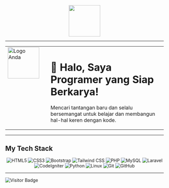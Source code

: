 <div align="center">
  <img src="https://media.giphy.com/media/v1.Y2lkPTc5MGI3NjExM2Q5NTY3bndsd2Q1YWJrcG1tb2hucXh2cG93YXh1bmlqcmFvbWh6ZSZlcD12MV9pbnRlcm5hbF9naWZfYWN0aW9uJmN0PWc/Q81N4s0Vp4v3N5xV4M/giphy.gif" width="100"/>
  </div>

---

<table width="100%">
  <tr>
    <td width="120" valign="top">
      <img src="https://rizkoimsar.netlify.app/img/logo.png" width="100" alt="Logo Anda">
    </td>
    <td valign="top">
      <h1>👋 Halo, Saya Programer yang Siap Berkarya!</h1>
      <p>Mencari tantangan baru dan selalu bersemangat untuk belajar dan membangun hal-hal keren dengan kode.</p>
    </td>
  </tr>
</table>

---

## My Tech Stack

<div align="center">
  
  ![HTML5](https://img.shields.io/badge/HTML5-E34F26?style=for-the-badge&logo=html5&logoColor=white) 
  ![CSS3](https://img.shields.io/badge/CSS3-1572B6?style=for-the-badge&logo=css3&logoColor=white) 
  ![Bootstrap](https://img.shields.io/badge/Bootstrap-7952B3?style=for-the-badge&logo=bootstrap&logoColor=white) 
  ![Tailwind CSS](https://img.shields.io/badge/Tailwind_CSS-38B2AC?style=for-the-badge&logo=tailwind-css&logoColor=white) 
  ![PHP](https://img.shields.io/badge/PHP-777BB4?style=for-the-badge&logo=php&logoColor=white) 
  ![MySQL](https://img.shields.io/badge/MySQL-4479A1?style=for-the-badge&logo=mysql&logoColor=white) 
  ![Laravel](https://img.shields.io/badge/Laravel-FF2D20?style=for-the-badge&logo=laravel&logoColor=white) 
  ![CodeIgniter](https://img.shields.io/badge/Codeigniter-EF4223?style=for-the-badge&logo=codeigniter&logoColor=white) 
  ![Python](https://img.shields.io/badge/Python-3776AB?style=for-the-badge&logo=python&logoColor=white) 
  ![Linux](https://img.shields.io/badge/Linux-FCC624?style=for-the-badge&logo=linux&logoColor=black) 
  ![Git](https://img.shields.io/badge/Git-F05032?style=for-the-badge&logo=git&logoColor=white) 
  ![GitHub](https://img.shields.io/badge/GitHub-100000?style=for-the-badge&logo=github&logoColor=white)

</div>

---

<p>
  <img src="https://visitor-badge.laobi.icu/badge?page_id=rizko77" alt="Visitor Badge" />
</p>
